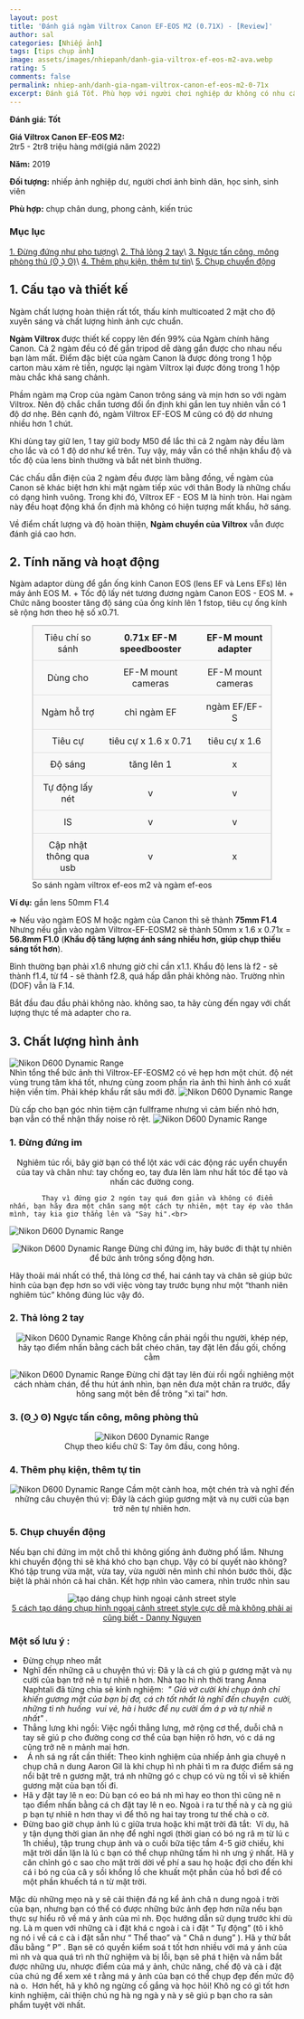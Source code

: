 ```yaml
---
layout: post
title: 'Đánh giá ngàm Viltrox Canon EF-EOS M2 (0.71X) - [Review]'
author: sal
categories: [Nhiếp ảnh]
tags: [tips chụp ảnh]
image: assets/images/nhiepanh/danh-gia-viltrox-ef-eos-m2-ava.webp
rating: 5
comments: false
permalink: nhiep-anh/danh-gia-ngam-viltrox-canon-ef-eos-m2-0-71x
excerpt: Đánh giá Tốt. Phù hợp với người chơi nghiệp dư không có nhu cầu về độ sắc nét hoặc chụp tối cao
---
```


<!-- wp:paragraph -->
<p><strong>Đánh giá: Tốt</strong></p>
<!-- /wp:paragraph -->

<!-- wp:paragraph -->
<p><strong>Giá Viltrox Canon EF-EOS M2:</strong><br>2tr5 - 2tr8 triệu hàng mới(giá năm 2022)</p>
<!-- /wp:paragraph -->

<!-- wp:paragraph -->
<p><strong>Năm:</strong>&nbsp;2019</p>
<!-- /wp:paragraph -->

<!-- wp:paragraph -->
<p><strong>Đối tượng:</strong>&nbsp;nhiếp ảnh nghiệp dư, người chơi ảnh&nbsp;bình dân, học sinh, sinh viên</p>
<!-- /wp:paragraph -->

<!-- wp:paragraph -->
<p><strong>Phù hợp:</strong> chụp chân dung, phong cảnh, kiến trúc</p>
<!-- /wp:paragraph -->

### Mục lục

[1. Đừng đứng như pho tượng](#tip1)\\
[2. Thả lỏng 2 tay](#tip2)\\
[3. Ngực tấn công, mông phòng thủ (ʘ ͜ʖ ʘ)](#tip3)\\
[4. Thêm phụ kiện, thêm tự tin](#tip4)\\
[5. Chụp chuyển động](#tip5)

<!-- wp:heading -->
<h2>1. Cấu tạo và thiết kế    </h2>
<!-- /wp:heading -->

<!-- wp:paragraph -->
<p>Ngàm chất lượng hoàn thiện rất tốt, thấu kính multicoated 2 mặt cho độ xuyên sáng và chất lượng hình ảnh cực chuẩn. </p>
<!-- /wp:paragraph -->

<!-- wp:paragraph -->
<p><strong>Ngàm Viltrox&nbsp;</strong>được thiết kế coppy lên đến 99% của Ngàm chính hãng Canon. Cả 2 ngàm đều có đế gắn tripod dễ dàng&nbsp;gắn được cho nhau nếu bạn làm&nbsp;mất. Điểm đặc biệt của ngàm Canon là được đóng trong 1 hộp carton màu xám rẻ tiền, ngược lại&nbsp;ngàm Viltrox lại được đóng trong 1 hộp màu chắc khá sang chảnh.&nbsp;</p>
<!-- /wp:paragraph -->

<!-- wp:paragraph -->
<p>Phầm ngàm mạ Crop của ngàm Canon trông&nbsp;sáng và mịn hơn so với ngàm Viltrox. Nên độ chắc chắn tương đối ổn định khi gắn len tuy nhiên&nbsp;vẫn có 1 độ dơ nhẹ. Bên cạnh đó, ngàm Viltrox EF-EOS M cũng có độ dơ nhưng nhiều hơn 1 chút.</p>
<!-- /wp:paragraph -->

<!-- wp:paragraph -->
<p>Khi dùng tay giữ len, 1 tay giữ body M50 để lắc thì cả 2 ngàm này&nbsp;đều làm cho&nbsp;lắc và có 1 độ dơ như kể trên. Tuy vậy,&nbsp;máy vẫn có thể nhận khẩu độ và tốc độ của lens bình thường và bắt nét bình thường.</p>
<!-- /wp:paragraph -->

<!-- wp:paragraph -->
<p>Các chấu dẫn điện của 2 ngàm đều được làm bằng đồng, về ngàm của Canon sẽ khác biệt hơn&nbsp;khi mặt ngàm tiếp xúc với thân Body là những chấu có dạng hình vuông. Trong khi đó, Viltrox EF - EOS M là hình tròn. Hai ngàm này đều hoạt động khá ổn định&nbsp;mà không có hiện tượng mất khẩu, hở sáng.&nbsp;</p>
<!-- /wp:paragraph -->

<!-- wp:paragraph -->
<p>Về điểm chất lượng và độ hoàn thiện,&nbsp;<strong>Ngàm chuyển của Viltrox</strong>&nbsp;vẫn được đánh giá cao hơn.&nbsp;</p>
<!-- /wp:paragraph -->

<!-- wp:heading -->
<h2>2. Tính năng và hoạt động </h2>
<!-- /wp:heading -->

<!-- wp:paragraph -->
<p>Ngàm adaptor dùng để gắn ống kính Canon EOS (lens EF và Lens EFs) lên máy ảnh EOS M. + Tốc độ lấy nét tương đương ngàm Canon EOS - EOS M. + Chức năng booster tăng độ sáng của ống kính lên 1 fstop, tiêu cự ống kính sẽ rộng hơn theo hệ số x0.71.</p>
<!-- /wp:paragraph -->

<!-- wp:table {"hasFixedLayout":true} -->
<figure class="wp-block-table"><table class="has-fixed-layout"><tbody><tr><td>Tiêu chí so sánh</td><td><strong>0.71x EF-M speedbooster</strong></td><td><strong>EF-M mount adapter</strong></td></tr><tr><td>Dùng cho</td><td>EF-M mount cameras</td><td>EF-M mount cameras</td></tr><tr><td>Ngàm hỗ trợ</td><td>chỉ ngàm EF</td><td>ngàm EF/EF-S</td></tr><tr><td>Tiêu cự</td><td>tiêu cự x 1.6 x 0.71</td><td>tiêu cự x 1.6</td></tr><tr><td>Độ sáng</td><td>tăng lên 1</td><td>x</td></tr><tr><td>Tự động lấy nét</td><td>v</td><td>v</td></tr><tr><td>IS</td><td>v</td><td>v</td></tr><tr><td>Cập nhật thông qua usb </td><td>v</td><td>x</td></tr></tbody></table><figcaption>So sánh ngàm viltrox ef-eos m2 và ngàm ef-eos</figcaption></figure>
<!-- /wp:table -->

<!-- wp:paragraph -->
<p><strong>Ví dụ:</strong> gắn lens 50mm F1.4 </p>
<!-- /wp:paragraph -->

<!-- wp:paragraph -->
<p>=&gt; Nếu vào ngàm EOS M hoặc ngàm của Canon thì sẽ thành <strong>75mm F1.4</strong> Nhưng nếu gắn vào ngàm Viltrox-EF-EOSM2 sẽ thành 50mm x 1.6&nbsp;x&nbsp;0.71x = <strong>56.8mm F1.0</strong> (<strong>Khẩu độ tăng lượng ánh sáng nhiều hơn, giúp chụp thiếu sáng tốt hơn</strong>). </p>
<!-- /wp:paragraph -->

<!-- wp:paragraph -->
<p>Bình thường bạn phải x1.6 nhưng giờ chỉ cần x1.1. Khẩu độ lens là f2 - sẽ thành f1.4, từ f4 - sẽ thành f2.8, quá hấp dẫn phải không nào. Trường nhìn (DOF) vẫn là F.14.</p>
<!-- /wp:paragraph -->

<!-- wp:paragraph -->
<p>Bắt đầu đau đầu phải không nào. không sao, ta hãy cùng đến ngay với chất lượng thực tế mà adapter cho ra.</p>
<!-- /wp:paragraph -->
<h2>3. Chất lượng hình ảnh </h2>
  <img id="imagesblog-01" src="../../assets/images/nhiepanh/ef-50mm-f1.2l-viltrox-ef-eos-m2-na-canon-m50-vs-canon-50-2.webp" alt="Nikon D600 Dynamic Range"><br>
Nhìn tổng thể bức ảnh thì Viltrox-EF-EOSM2 có vẻ hẹp hơn một chút. độ nét vùng trung tâm khá tốt, nhưng cùng zoom phần rìa ảnh thì hình ảnh có xuất hiện viền tím. Phải khép khẩu rất sâu mới đỡ.
  <img id="imagesblog-03" src="../../assets/images/nhiepanh/danh-gia-viltrox-ef-eos-m2-3-3.webp" alt="Nikon D600 Dynamic Range"><br>

Dù cấp cho bạn góc nhìn tiệm cận fullframe nhưng vì cảm biến nhỏ hơn, bạn vẫn có thể nhận thấy noise rõ rệt.
  <img id="imagesblog-03" src="../../assets/images/nhiepanh/danh-gia-viltrox-ef-eos-m2-3-4.webp" alt="Nikon D600 Dynamic Range"><br>









<a name="tip1"></a>
<h3>1. Đừng đứng im</h3>

<p style="text-align:center; ">
  Nghiêm túc rồi, bây giờ bạn có thể lột xác với các động rác uyển chuyển của tay và chân như: tay chống eo, tay đưa lên làm như hất tóc để tạo và nhấn các đường cong.<br>

            Thay vì đứng giơ 2 ngón tay quá đơn giản và không có điểm nhấn, bạn hãy đưa một chân sang một cách tự nhiên, một tay ép vào thân mình, tay kia giơ thẳng lên và "Say hi".<br>

  <img id="imagesblog-01" src="../../assets/images/nhiepanh/doituong/style-life/chup-style-life-dang-02.jpg" alt="Nikon D600 Dynamic Range"><br>
</p>
<p style="text-align:center; ">
  <img id="imagesblog-02" src="../../assets/images/nhiepanh/doituong/style-life/chup-style-life-dang-01.jpg" alt="Nikon D600 Dynamic Range">
  Đừng chỉ đứng im, hãy bước đi thật tự nhiên để bức ảnh trông sống động hơn.
</p>
<p>
Hãy thoải mái nhất có thể, thả lỏng cơ thể, hai cánh tay và chân sẽ giúp bức hình của bạn đẹp hơn so với việc vòng tay trước bụng như một “thanh niên nghiêm túc” không đúng lúc vậy đó.
</p>
<a name="tip2"></a>
<h3>2. Thả lỏng 2 tay</h3>
  <p style="text-align:center; ">
    <img id="imagesblog-03" src="../../assets/images/nhiepanh/doituong/style-life/chup-style-life-dang-03.jpg" alt="Nikon D600 Dynamic Range">
    Không cần phải ngồi thu người, khép nép, hãy tạo điểm nhấn bằng cách bắt chéo chân, tay đặt lên đầu gối, chống cằm
  </p>
  <p style="text-align:center; ">
    <img id="imagesblog-04" src="../../assets/images/nhiepanh/doituong/style-life/chup-style-life-dang-04.jpg" alt="Nikon D600 Dynamic Range">
    Đừng chỉ đặt tay lên đùi rồi ngồi nghiêng một cách nhàm chán, để thu hút ánh nhìn, bạn nên đưa một chân ra trước, đẩy hông sang một bên để trông "xì tai" hơn.
  </p>

<a name="tip3"></a>
<h3>3. (ʘ ͜ʖ ʘ) Ngực tấn công, mông phòng thủ</h3>
<p style="text-align:center; ">
  <img id=".imagesblog-05" src="../../assets/images/nhiepanh/doituong/style-life/chup-style-life-dang-06.jpg" alt="Nikon D600 Dynamic Range"><br>
  Chụp theo kiểu chữ S: Tay ôm đầu, cong hông.
</p>

<a name="tip4"></a>
<h3>4. Thêm phụ kiện, thêm tự tin</h3>
  <p style="text-align:center; ">
    <img id="imagesblog-06" src="../../assets/images/nhiepanh/doituong/style-life/chup-style-life-dang-07.jpeg" alt="Nikon D600 Dynamic Range">
    Cầm một cành hoa, một chén trà và nghĩ đến những câu chuyện thú vị: Đây là cách giúp gương mặt và nụ cười của bạn trở nên tự nhiên hơn.
  </p>

<a name="tip5"></a>
<h3>5. Chụp chuyển động</h3>
Nếu bạn chỉ đứng im một chỗ thì không giống ảnh đường phố lắm. Nhưng khi chuyển động thì sẽ khá khó cho bạn chụp. Vậy có bí quyết nào không?
Khó tập trung vừa mặt, vừa tay, vừa người nên mình chỉ nhón bước thôi, đặc biệt là phải nhón cả hai chân. Kết hợp nhìn vào camera, nhìn trước nhìn sau<br>

<p style="text-align:center; ">
  <img src="../../assets/images/nhiepanh/doituong/style-life/tao-dang-khi-chup-hinh-ngoai-canh.gif" alt="tạo dáng chụp hình ngoại cảnh street style"><br>
  <a href="https://www.youtube.com/watch?v=KYW6cbWfO7I">5 cách tạo dáng chụp hình ngoại cảnh street style cực dễ mà không phải ai cũng biết - Danny Nguyen</a>
</p>
<!--Lưu ý-->
<h3><strong>Một số lưu &yacute; :&nbsp; </strong></h3><ul>	<li>Đừng chụp nheo mắt</li>	<li>Nghĩ đến những c&acirc; u chuyện th&uacute; vị: Đ&acirc; y l&agrave; c&aacute; ch gi&uacute; p gương mặt v&agrave; nụ cười của bạn trở n&ecirc; n tự nhi&ecirc; n hơn. Nh&agrave; tạo h&igrave; nh thời trang Anna Naphtali đ&atilde; từng chia sẻ kinh nghiệm:<em>&nbsp; &quot; Giả vờ cười khi chụp ảnh chỉ khiến gương mặt của bạn bị đơ, c&aacute; ch tốt nhất l&agrave; nghĩ đến chuyện&nbsp; cười, những t&igrave; nh huống&nbsp; vui vẻ, h&agrave; i hước để nụ cười ấm &aacute; p v&agrave; tự nhi&ecirc; n nhất&quot; .</em></li>	<li>Thẳng lưng khi ngồi: Việc ngồi thẳng lưng, mở rộng cơ thể, duỗi ch&acirc; n tay sẽ gi&uacute; p cho đường cong cơ thể của bạn hiện r&otilde; hơn, v&oacute; c d&aacute; ng cũng trở n&ecirc; n mảnh mai hơn.</li>	<li>&nbsp; &Aacute; nh s&aacute; ng rất cần thiết: Theo kinh nghiệm của nhiếp ảnh gia chuy&ecirc; n chụp ch&acirc; n dung Aaron Gil l&agrave; khi chụp h&igrave; nh phải t&igrave; m ra được điểm s&aacute; ng nổi bật tr&ecirc; n gương mặt, tr&aacute; nh những g&oacute; c chụp c&oacute; v&ugrave; ng tối v&igrave; sẽ khiến gương mặt của bạn tối đi.</li>	<li>H&atilde; y đặt tay l&ecirc; n eo: D&ugrave; bạn c&oacute; eo b&aacute; nh m&igrave; hay eo thon th&igrave; cũng n&ecirc; n tạo điểm nhấn bằng c&aacute; ch đặt tay l&ecirc; n eo. Ngo&agrave; i ra tư thế n&agrave; y c&agrave; ng gi&uacute; p bạn tự nhi&ecirc; n hơn thay v&igrave; để th&otilde; ng hai tay trong tư thế ch&agrave; o cờ.</li>	<li>Đừng bao giờ chụp ảnh l&uacute; c giữa trưa hoặc khi mặt trời đ&atilde; tắt:&nbsp; V&iacute; dụ, h&atilde; y tận dụng thời gian ăn nhẹ để nghỉ ngơi (thời gian c&oacute; b&oacute; ng r&acirc; m từ l&uacute; c 1h chiều), tập trung chụp ảnh v&agrave; o cuối bữa tiệc tầm 4-5 giờ chiều, khi mặt trời dần lặn l&agrave; l&uacute; c bạn c&oacute; thể chụp những tấm h&igrave; nh ưng &yacute; nhất. H&atilde; y căn chỉnh g&oacute; c sao cho mặt trời dời về ph&iacute; a sau họ hoặc đợi cho đến khi c&aacute; i b&oacute; ng của c&acirc; y sồi khổng lồ che khuất một phần của hồ bơi để c&oacute; một phần khuếch t&aacute; n từ mặt trời.</li></ul><p>Mặc d&ugrave; những mẹo n&agrave; y sẽ cải thiện đ&aacute; ng kể ảnh ch&acirc; n dung ngo&agrave; i trời của bạn, nhưng bạn c&oacute; thể c&oacute; được những bức ảnh đẹp hơn nữa nếu bạn thực sự hiểu r&otilde; về m&aacute; y ảnh của m&igrave; nh. Đọc hướng dẫn sử dụng trước khi d&ugrave; ng. L&agrave; m quen với những c&agrave; i đặt kh&aacute; c ngo&agrave; i c&agrave; i đặt &ldquo; Tự động&rdquo; (t&ocirc; i kh&ocirc; ng n&oacute; i về c&aacute; c c&agrave; i đặt sẵn như &ldquo; Thể thao&rdquo; v&agrave; &ldquo; Ch&acirc; n dung&rdquo; ). H&atilde; y thử bắt đầu bằng &ldquo; P&rdquo; . Bạn sẽ c&oacute; quyền kiểm so&aacute; t tốt hơn nhiều với m&aacute; y ảnh của m&igrave; nh v&agrave; qua qu&aacute; tr&igrave; nh thử nghiệm v&agrave; bị lỗi, bạn sẽ ph&aacute; t hiện v&agrave; nắm bắt được những ưu, nhược điểm của m&aacute; y ảnh, chức năng, chế độ v&agrave; c&agrave; i đặt của ch&uacute; ng để xem x&eacute; t rằng m&aacute; y ảnh của bạn c&oacute; thể chụp đẹp đến mức độ n&agrave; o.&nbsp; Hơn hết, h&atilde; y kh&ocirc; ng ngừng cố gắng v&agrave; học hỏi! Kh&ocirc; ng c&oacute; g&igrave; tốt hơn kinh nghiệm, cải thiện ch&uacute; ng h&agrave; ng ng&agrave; y n&agrave; y sẽ gi&uacute; p bạn cho ra sản phẩm tuyệt vời nhất.</p>

<script>
function allSrc() {
  var imgs = document.images||[];
  for(let i =0; i<imgs.length; i++){
      const idImage = imgs[i].id;
      const substring = "imagesblog";
      console.log("Tim thay anh:", idImage);
      if(idImage.includes(substring)){
        let urlOld = imgs[i].src;
        let re = /.jpg|.png|.jpeg/gi;
        let urlNew = urlOld.replace(re, '.webp');
        if(checkImage(urlNew,idImage,urlNew) ==true){
          console.log("Find item:",urlNew);
        }
      }
  }
}
allSrc();
function checkImage(url, idImg, urlNew) {
  var request = new XMLHttpRequest();
  let checkImg = false;
  request.open("GET", url, true);
  request.send();
  request.onload = function() {
    status = request.status;
    if (request.status == 200) //if(statusText == OK)
    {
      document.getElementById(idImg).src= urlNew;
      checkImg =  true;
    } else {
      checkImg = false;
    }

  }
  return checkImg;
};
</script>

<style>
.box {
  display: flex;
  align-items: center;
  justify-content: center;
  background: #aaa;
  margin: 20px 0;
  width: 100%;
  min-height: 200px;
  border: 2px #ccc solid;
  color: #fff;
}
.col-sm-8 {
  padding-right: 0px;
  padding-left: 0px;
}
.row {
  display: flex;
  flex-wrap: wrap;
  padding: 0 4px;
}

/* Create four equal columns that sits next to each other */
.column {
  flex: 25%;
  max-width: 25%;
  padding: 0 4px;
}

.column img {
  margin-top: 8px;
  vertical-align: middle;
  width: 100%;
}

/* Responsive layout - makes a two column-layout instead of four columns */
@media screen and (max-width: 800px) {
  .column {

    flex: 50%;
    max-width: 50%;

  }
}

/* Responsive layout - makes the two columns stack on top of each other instead of next to each other */
@media screen and (max-width: 600px) {
  .column {

    flex: 100%;
    max-width: 100%;

  }
}
/* https://codepen.io/AllThingsSmitty/pen/MyqmdM */
table {
  border: 1px solid #ccc;
  border-collapse: collapse;
  margin: 0;
  padding: 0;
  width: 100%;
  table-layout: fixed;
}

table caption {
  font-size: 1.5em;
  margin: .5em 0 .75em;
}

table tr {
  background-color: #f8f8f8;
  border: 1px solid #ddd;
  padding: .35em;
}

table th,
table td {
  padding: .625em;
  text-align: center;
}

table th {
  font-size: .85em;
  letter-spacing: .1em;
  text-transform: uppercase;
}

@media screen and (max-width: 600px) {
  table {

    border: 0;

  }

  table caption {

    font-size: 1.3em;

  }

  table thead {

    border: none;
    clip: rect(0 0 0 0);
    height: 1px;
    margin: -1px;
    overflow: hidden;
    padding: 0;
    position: absolute;
    width: 1px;

  }

  table tr {

    border-bottom: 3px solid #ddd;
    display: block;
    margin-bottom: .625em;

  }

  table td {

    border-bottom: 1px solid #ddd;
    display: block;
    font-size: .8em;
    text-align: right;

  }

  table td::before {

    /*

    - aria-label has no advantage, it won't be read inside a table
    content: attr(aria-label);
    */
    content: attr(data-label);
    float: left;
    font-weight: bold;
    text-transform: uppercase;

  }

  table td:last-child {

    border-bottom: 0;

  }
}
</style>

<style>
.box {
  display: flex;
  align-items: center;
  justify-content: center;
  background: #aaa;
  margin: 20px 0;
  width: 100%;
  min-height: 200px;
  border: 2px #ccc solid;
  color: #fff;
}
.col-sm-8 {
  padding-right: 0px;
  padding-left: 0px;
}
.row {
  display: flex;
  flex-wrap: wrap;
  padding: 0 4px;
}

/* Create four equal columns that sits next to each other */
.column {
  flex: 25%;
  max-width: 25%;
  padding: 0 4px;
}

.column img {
  margin-top: 8px;
  vertical-align: middle;
  width: 100%;
}

/* Responsive layout - makes a two column-layout instead of four columns */
@media screen and (max-width: 800px) {
  .column {

    flex: 50%;
    max-width: 50%;

  }
}

/* Responsive layout - makes the two columns stack on top of each other instead of next to each other */
@media screen and (max-width: 600px) {
  .column {

    flex: 100%;
    max-width: 100%;

  }
}
/* https://codepen.io/AllThingsSmitty/pen/MyqmdM */
table {
  border: 1px solid #ccc;
  border-collapse: collapse;
  margin: 0;
  padding: 0;
  width: 100%;
  table-layout: fixed;
}

table caption {
  font-size: 1.5em;
  margin: .5em 0 .75em;
}

table tr {
  background-color: #f8f8f8;
  border: 1px solid #ddd;
  padding: .35em;
}

table th,
table td {
  padding: .625em;
  text-align: center;
}

table th {
  font-size: .85em;
  letter-spacing: .1em;
  text-transform: uppercase;
}

@media screen and (max-width: 600px) {
  table {

    border: 0;

  }

  table caption {

    font-size: 1.3em;

  }

  table thead {

    border: none;
    clip: rect(0 0 0 0);
    height: 1px;
    margin: -1px;
    overflow: hidden;
    padding: 0;
    position: absolute;
    width: 1px;

  }

  table tr {

    border-bottom: 3px solid #ddd;
    display: block;
    margin-bottom: .625em;

  }

  table td {

    border-bottom: 1px solid #ddd;
    display: block;
    font-size: .8em;
    text-align: right;

  }

  table td::before {

    /*

    - aria-label has no advantage, it won't be read inside a table
    content: attr(aria-label);
    */
    content: attr(data-label);
    float: left;
    font-weight: bold;
    text-transform: uppercase;

  }

  table td:last-child {

    border-bottom: 0;

  }
}
</style>
